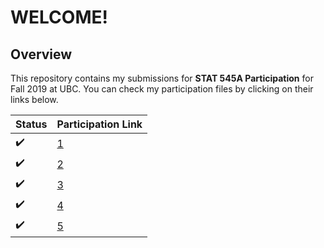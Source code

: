 # **WELCOME!**
## Overview

This repository contains my submissions for **STAT 545A Participation** for Fall 2019 at UBC. You can check my participation files by clicking on their links below.

|Status| Participation Link| 
| ----------- | ----------- |
|:heavy_check_mark:|[1](https://stat545-ubc-hw-2019-20.github.io/stat545-hw-carleenaortega/HW1/Gapminder-Exploration.html) |
|:heavy_check_mark:|[2](https://stat545-ubc-hw-2019-20.github.io/stat545-hw-carleenaortega/HW2/HW2-Submission.html)|
|:heavy_check_mark:|[3](https://stat545-ubc-hw-2019-20.github.io/stat545-hw-carleenaortega/HW3/HW03.html)|
|:heavy_check_mark: |[4](https://stat545-ubc-hw-2019-20.github.io/stat545-hw-carleenaortega/HW4/HW4-vFinal.html)|
|:heavy_check_mark: | [5](https://stat545-ubc-hw-2019-20.github.io/stat545-hw-carleenaortega/HW05/HW05.html)|



